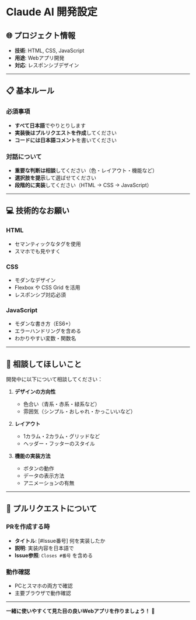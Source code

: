 # Claude AI 開発設定

## 🌐 プロジェクト情報
- **技術**: HTML, CSS, JavaScript
- **用途**: Webアプリ開発
- **対応**: レスポンシブデザイン

---

## 📋 基本ルール

### 必須事項
- **すべて日本語**でやりとりします
- **実装後はプルリクエストを作成**してください
- **コードには日本語コメント**を書いてください

### 対話について
- **重要な判断は相談**してください（色・レイアウト・機能など）
- **選択肢を提示**して選ばせてください
- **段階的に実装**してください（HTML → CSS → JavaScript）

---

## 💻 技術的なお願い

### HTML
- セマンティックなタグを使用
- スマホでも見やすく

### CSS
- モダンなデザイン
- Flexbox や CSS Grid を活用
- レスポンシブ対応必須

### JavaScript
- モダンな書き方（ES6+）
- エラーハンドリングを含める
- わかりやすい変数・関数名

---

## 🎨 相談してほしいこと

開発中に以下について相談してください：

1. **デザインの方向性**
   - 色合い（青系・赤系・緑系など）
   - 雰囲気（シンプル・おしゃれ・かっこいいなど）

2. **レイアウト**
   - 1カラム・2カラム・グリッドなど
   - ヘッダー・フッターのスタイル

3. **機能の実装方法**
   - ボタンの動作
   - データの表示方法
   - アニメーションの有無

---

## 📝 プルリクエストについて

### PRを作成する時
- **タイトル**: [#Issue番号] 何を実装したか
- **説明**: 実装内容を日本語で
- **Issue参照**: `Closes #番号` を含める

### 動作確認
- PCとスマホの両方で確認
- 主要ブラウザで動作確認

---

**一緒に使いやすくて見た目の良いWebアプリを作りましょう！** 🚀